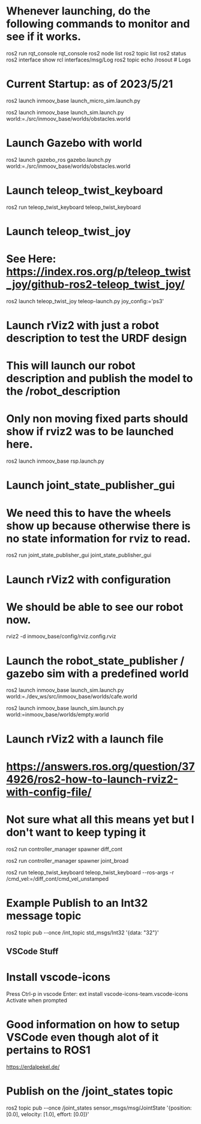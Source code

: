 
# Whenever launching, do the following commands to monitor and see if it works.

ros2 run rqt_console rqt_console
ros2 node list
ros2 topic list
ros2 status
ros2 interface show rcl interfaces/msg/Log
ros2 topic echo /rosout             # Logs

# Current Startup: as of 2023/5/21
ros2 launch inmoov_base launch_micro_sim.launch.py

ros2 launch inmoov_base launch_sim.launch.py world:=./src/inmoov_base/worlds/obstacles.world 

# Launch Gazebo with world
ros2 launch gazebo_ros gazebo.launch.py world:=./src/inmoov_base/worlds/obstacles.world 


# Launch teleop_twist_keyboard
ros2 run teleop_twist_keyboard teleop_twist_keyboard 

# Launch teleop_twist_joy
# See Here: https://index.ros.org/p/teleop_twist_joy/github-ros2-teleop_twist_joy/
ros2 launch teleop_twist_joy teleop-launch.py joy_config:='ps3'


# Launch rViz2 with just a robot description to test the URDF design
# This will launch our robot description and publish the model to the /robot_description
# Only non moving fixed parts should show if rviz2 was to be launched here.
ros2 launch inmoov_base rsp.launch.py

# Launch joint_state_publisher_gui
# We need this to have the wheels show up because otherwise there is no state information for rviz to read.
ros2 run joint_state_publisher_gui joint_state_publisher_gui

# Launch rViz2 with configuration
# We should be able to see our robot now.
rviz2 -d inmoov_base/config/rviz.config.rviz



# Launch the robot_state_publisher / gazebo sim with a predefined world
ros2 launch inmoov_base launch_sim.launch.py world:=./dev_ws/src/inmoov_base/worlds/cafe.world 

ros2 launch inmoov_base launch_sim.launch.py world:=inmoov_base/worlds/empty.world 



# Launch rViz2 with a launch file
# https://answers.ros.org/question/374926/ros2-how-to-launch-rviz2-with-config-file/




# Not sure what all this means yet but I don't want to keep typing it
ros2 run controller_manager spawner diff_cont

ros2 run controller_manager spawner joint_broad

ros2 run teleop_twist_keyboard teleop_twist_keyboard --ros-args -r /cmd_vel:=/diff_cont/cmd_vel_unstamped



# Example Publish to an Int32 message topic
ros2 topic pub --once /int_topic std_msgs/Int32 '{data: "32"}'



## VSCode Stuff
# Install vscode-icons
Press Ctrl-p in vscode
Enter: ext install vscode-icons-team.vscode-icons
Activate when prompted



# Good information on how to setup VSCode even though alot of it pertains to ROS1
https://erdalpekel.de/



# Publish on the /joint_states topic
ros2 topic pub --once /joint_states sensor_msgs/msg/JointState '{position: [0.0], velocity: [1.0], effort: [0.0]}'
